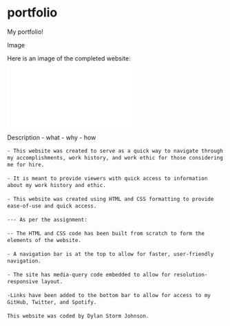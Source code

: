 # portfolio
My portfolio!

Image

Here is an image of the completed website:
![The Horiseon Webpage in full, showing its many elements, including its navigation bar, heading image, and informational sections.](./assets/images/Portfolio_Full_Page_Screenshot.pdf)

Description
    - what
    - why
    - how

    - This website was created to serve as a quick way to navigate through my accomplishments, work history, and work ethic for those considering me for hire.

    - It is meant to provide viewers with quick access to information about my work history and ethic.

    - This website was created using HTML and CSS formatting to provide ease-of-use and quick access.

    --- As per the assignment:

    -- The HTML and CSS code has been built from scratch to form the elements of the website.

    - A navigation bar is at the top to allow for faster, user-friendly navigation.

    - The site has media-query code embedded to allow for resolution-responsive layout.

    -Links have been added to the bottom bar to allow for access to my GitHub, Twitter, and Spotify.

    This website was coded by Dylan Storm Johnson.